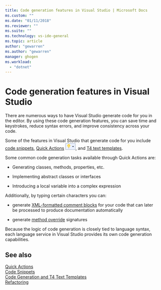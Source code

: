 ```yaml
---
title: Code generation features in Visual Studio | Microsoft Docs
ms.custom: ""
ms.date: "01/11/2018"
ms.reviewer: ""
ms.suite: ""
ms.technology: vs-ide-general
ms.topic: article
author: "gewarren"
ms.author: "gewarren"
manager: ghogen
ms.workload:
  - "dotnet"
---
```

# Code generation features in Visual Studio

There are numerous ways to have Visual Studio generate code for you in the editor. By using these code generation features, you can save time and keystrokes, reduce syntax errors, and improve consistency across your code.

Some of the features in Visual Studio that generate code for you include [code snippets](../ide/code-snippets.md), [Quick Actions](../ide/quick-actions.md) ![Small Light Bulb Icon](media/vs2015_lightbulbsmall.png "VS2017_LightBulbSmall"), and [T4 text templates](../modeling/code-generation-and-t4-text-templates.md).

Some common code generation tasks available through Quick Actions are:

* Generating classes, methods, properties, etc.

* Implementing abstract classes or interfaces

* Introducing a local variable into a complex expression

Additionally, by typing certain characters you can:

* generate [XML-formatted comment blocks]() for your code that can later be processed to produce documentation automatically

* generate [method override]() signatures

Because the logic of code generation is closely tied to language syntax, each language service in Visual Studio provides its own code generation capabilities.

## See also

[Quick Actions](../ide/quick-actions.md)  
[Code Snippets](../ide/code-snippets.md)  
[Code Generation and T4 Text Templates](../modeling/code-generation-and-t4-text-templates.md)  
[Refactoring](../ide/refactoring-in-visual-studio.md)